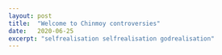```yaml
---
layout: post
title:  "Welcome to Chinmoy controversies"
date:   2020-06-25
excerpt: "selfrealisation selfrealisation godrealisation"
---
```

